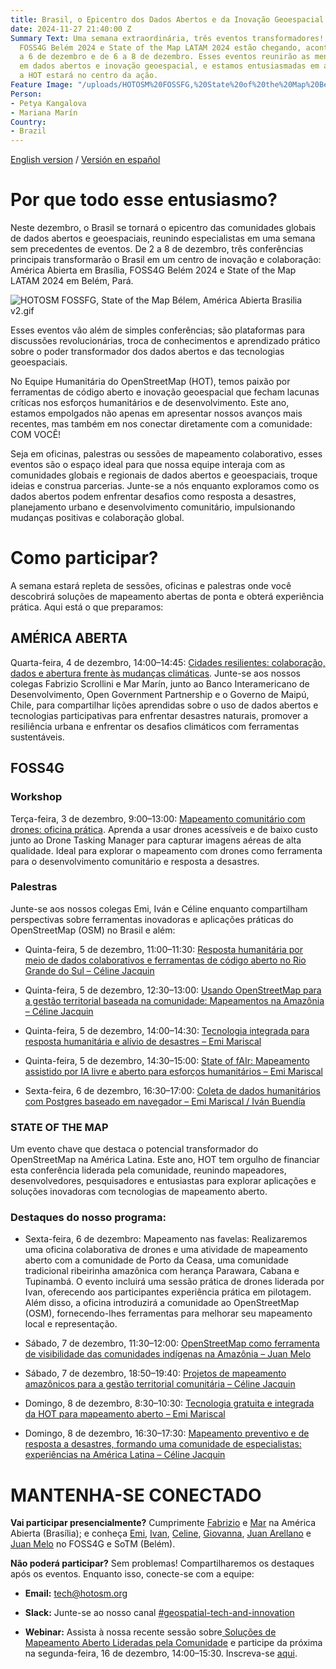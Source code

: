 ```yaml
---
title: Brasil, o Epicentro dos Dados Abertos e da Inovação Geoespacial neste Dezembro
date: 2024-11-27 21:40:00 Z
Summary Text: Uma semana extraordinária, três eventos transformadores! América Abierta,
  FOSS4G Belém 2024 e State of the Map LATAM 2024 estão chegando, acontecendo de 2
  a 6 de dezembro e de 6 a 8 de dezembro. Esses eventos reunirão as mentes mais brilhantes
  em dados abertos e inovação geoespacial, e estamos entusiasmadas em anunciar que
  a HOT estará no centro da ação.
Feature Image: "/uploads/HOTOSM%20FOSSFG,%20State%20of%20the%20Map%20Be%CC%81lem,%20Ame%CC%81rica%20Abierta%20Brasilia%20v2.jpg"
Person:
- Petya Kangalova
- Mariana Marín
Country:
- Brazil
---
```


[English version](https://www.hotosm.org/updates/brazil-the-epicenter-of-open-data-and-geospatial-innovation-this-december/) / [Versión en español](https://www.hotosm.org/updates/brasil-el-epicentro-de-los-datos-abiertos-y-la-innovacion-geoespacial-este-diciembre/)

# **Por que todo esse entusiasmo?**

Neste dezembro, o Brasil se tornará o epicentro das comunidades globais de dados abertos e geoespaciais, reunindo especialistas em uma semana sem precedentes de eventos. De 2 a 8 de dezembro, três conferências principais transformarão o Brasil em um centro de inovação e colaboração: América Abierta em Brasília, FOSS4G Belém 2024 e State of the Map LATAM 2024 em Belém, Pará.

![HOTOSM FOSSFG, State of the Map Bélem,  América Abierta Brasilia v2.gif](/uploads/HOTOSM%20FOSSFG,%20State%20of%20the%20Map%20Be%CC%81lem,%20%20Ame%CC%81rica%20Abierta%20Brasilia%20v2.gif)

Esses eventos vão além de simples conferências; são plataformas para discussões revolucionárias, troca de conhecimentos e aprendizado prático sobre o poder transformador dos dados abertos e das tecnologias geoespaciais.

No Equipe Humanitária do OpenStreetMap (HOT), temos paixão por ferramentas de código aberto e inovação geoespacial que fecham lacunas críticas nos esforços humanitários e de desenvolvimento. Este ano, estamos empolgados não apenas em apresentar nossos avanços mais recentes, mas também em nos conectar diretamente com a comunidade: COM VOCÊ!

Seja em oficinas, palestras ou sessões de mapeamento colaborativo, esses eventos são o espaço ideal para que nossa equipe interaja com as comunidades globais e regionais de dados abertos e geoespaciais, troque ideias e construa parcerias. Junte-se a nós enquanto exploramos como os dados abertos podem enfrentar desafios como resposta a desastres, planejamento urbano e desenvolvimento comunitário, impulsionando mudanças positivas e colaboração global.

# Como participar?

A semana estará repleta de sessões, oficinas e palestras onde você descobrirá soluções de mapeamento abertas de ponta e obterá experiência prática. Aqui está o que preparamos:

## **AMÉRICA ABERTA**

Quarta-feira, 4 de dezembro, 14:00–14:45: [Cidades resilientes: colaboração, dados e abertura frente às mudanças climáticas](https://atividades.americaaberta.org/2024/talk/TYLFQG/). Junte-se aos nossos colegas Fabrizio Scrollini e Mar Marín, junto ao Banco Interamericano de Desenvolvimento, Open Government Partnership e o Governo de Maipú, Chile, para compartilhar lições aprendidas sobre o uso de dados abertos e tecnologias participativas para enfrentar desastres naturais, promover a resiliência urbana e enfrentar os desafios climáticos com ferramentas sustentáveis.

## **FOSS4G**

### Workshop

Terça-feira, 3 de dezembro, 9:00–13:00: [Mapeamento comunitário com drones: oficina prática](https://talks.osgeo.org/foss4g-2024-workshop/talk/YTQJZ7/). Aprenda a usar drones acessíveis e de baixo custo junto ao Drone Tasking Manager para capturar imagens aéreas de alta qualidade. Ideal para explorar o mapeamento com drones como ferramenta para o desenvolvimento comunitário e resposta a desastres.

### **Palestras**

Junte-se aos nossos colegas Emi, Iván e Céline enquanto compartilham perspectivas sobre ferramentas inovadoras e aplicações práticas do OpenStreetMap (OSM) no Brasil e além:

* Quinta-feira, 5 de dezembro, 11:00–11:30: [Resposta humanitária por meio de dados colaborativos e ferramentas de código aberto no Rio Grande do Sul – Céline Jacquin](https://talks.osgeo.org/foss4g-2024/talk/SHFZBP/)

* Quinta-feira, 5 de dezembro, 12:30–13:00: [Usando OpenStreetMap para a gestão territorial baseada na comunidade: Mapeamentos na Amazônia – Céline Jacquin](https://talks.osgeo.org/foss4g-2024/talk/MRDDHV/)

* Quinta-feira, 5 de dezembro, 14:00–14:30: [Tecnologia integrada para resposta humanitária e alívio de desastres – Emi Mariscal](https://talks.osgeo.org/foss4g-2024/talk/GLWKFA/)

* Quinta-feira, 5 de dezembro, 14:30–15:00: [State of fAIr: Mapeamento assistido por IA livre e aberto para esforços humanitários – Emi Mariscal](https://talks.osgeo.org/foss4g-2024/talk/PU8PKE/)

* Sexta-feira, 6 de dezembro, 16:30–17:00: [Coleta de dados humanitários com Postgres baseado em navegador – Emi Mariscal / Iván Buendía](https://talks.osgeo.org/foss4g-2024/talk/ZX3NWS/)

### **STATE OF THE MAP**

Um evento chave que destaca o potencial transformador do OpenStreetMap na América Latina. Este ano, HOT tem orgulho de financiar esta conferência liderada pela comunidade, reunindo mapeadores, desenvolvedores, pesquisadores e entusiastas para explorar aplicações e soluções inovadoras com tecnologias de mapeamento aberto.

### **Destaques do nosso programa:**

* Sexta-feira, 6 de dezembro: Mapeamento nas favelas: Realizaremos uma oficina colaborativa de drones e uma atividade de mapeamento aberto com a comunidade de Porto da Ceasa, uma comunidade tradicional ribeirinha amazônica com herança Parawara, Cabana e Tupinambá. O evento incluirá uma sessão prática de drones liderada por Ivan, oferecendo aos participantes experiência prática em pilotagem. Além disso, a oficina introduzirá a comunidade ao OpenStreetMap (OSM), fornecendo-lhes ferramentas para melhorar seu mapeamento local e representação.

* Sábado, 7 de dezembro, 11:30–12:00: [OpenStreetMap como ferramenta de visibilidade das comunidades indígenas na Amazônia – Juan Melo](https://talks.osgeo.org/sotm2024-latam/talk/NCRW8B/)

* Sábado, 7 de dezembro, 18:50–19:40: [Projetos de mapeamento amazônicos para a gestão territorial comunitária – Céline Jacquin](https://talks.osgeo.org/sotm2024-latam/talk/E7GYT7/)

* Domingo, 8 de dezembro, 8:30–10:30: [Tecnologia gratuita e integrada da HOT para mapeamento aberto – Emi Mariscal](https://talks.osgeo.org/sotm2024-latam/talk/ENQEPY/)

* Domingo, 8 de dezembro, 16:30–17:30: [Mapeamento preventivo e de resposta a desastres, formando uma comunidade de especialistas: experiências na América Latina – Céline Jacquin](https://talks.osgeo.org/sotm2024-latam/talk/PUDX3E/)

# MANTENHA-SE CONECTADO

**Vai participar presencialmente?** Cumprimente [Fabrizio](https://www.linkedin.com/in/fabrizioscrollini/) e [Mar](https://www.linkedin.com/in/marinvmariana/) na América Abierta (Brasília); e conheça [Emi](https://www.linkedin.com/in/emiliomariscal/), [Ivan](https://www.linkedin.com/in/ivan-gayton-a6081b29/), [Celine](https://www.linkedin.com/in/celine-l-jacquin/), [Giovanna](https://www.linkedin.com/in/giovanna-gal%C3%BAcio-lacerda-203594188/), [Juan Arellano](https://www.linkedin.com/in/juan-arellano-cyberjuan/) e [Juan Melo](https://www.linkedin.com/in/juan-carlos-melo-luna-27b690b3/) no FOSS4G e SoTM (Belém).

**Não poderá participar?** Sem problemas! Compartilharemos os destaques após os eventos. Enquanto isso, conecte-se com a equipe:

* **Email:** [tech@hotosm.org](mailto:tech@hotosm.org)

* **Slack:** Junte-se ao nosso canal [#geospatial-tech-and-innovation](https://join.slack.com/t/hotosm/shared_invite/zt-2ebvqsaqs-dhM4FsZs0XCOt3FjGv0YtA)

* **Webinar:** Assista à nossa recente sessão sobre[ Soluções de Mapeamento Aberto Lideradas pela Comunidade](https://www.youtube.com/watch?v=D9udu-2sqJQ&t=2281s&ab_channel=HumanitarianOpenStreetMapTeam) e participe da próxima na segunda-feira, 16 de dezembro, 14:00–15:30. Inscreva-se [aqui](https://us02web.zoom.us/meeting/register/tZ0rfuyprjovGtK8X4C92sBr6cselKoJ3Mi_#/registration).